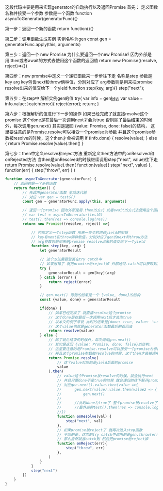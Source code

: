  这段代码主要是用来实现generator的自动执行以及返回Promise
 首先： 定义函数名称并接受一个参数
        参数是一个函数
         function asyncToGenerator(generatorFunc){}

 第一步：返回一个新的函数
         return function(){}

 第二步：调用函数生成实例
         实例名称为gen
         const gen = generatorFunc.apply(this, arguments)

 第三步：返回一个 new Promise
         为什么要返回一个new Promise?
             因为外部是用.then或者await的方式去使用这个函数的返回值
         return new Promise((resolve, reject)=>{})

 第四步：new promise中定义一个递归函数来一步步往下走
         名称是step 参数是key arg
         key包含next和throw俩种值，分别对应了
         arg参数则是用来把promise resolve出来的值交给下一个yield
         function step(key, arg){}
         step("next");

 第五步：在step中 解析实例gen的值
         try{
             var info = gen[key](arg);
             var value = info.value;
         }catch(error){
             reject(error);
             return;
         }

 第六步：根据解析的值进行下一步的操作
         如果已经完成了就直接resolve这个promise
         这个done是在最后一次调用next才会为true
         否则除了最后结束的时候外，每次调用gen.next()
         其实是返回 {value: Promise, done: false}的结构，
         这里要注意的是Promise.resolve可以接受一个promise为参数
         并且这个promise参数被resolve的时候，这个then才会被调用
         if (info.done) {
             resolve(value);
         } else {
             return Promise.resolve(value).then()
         }

第七步：then中定义resolve和reject方法
         重新定义then方法中的onResolved和onRejected方法
         当then是onResolved的时候继续调用step("next", value)往下走
         return Promise.resolve(value).then(
             function(value){
                 step("next", value)
             },
             function(err) {
                 step("throw", err)
             }
         )

```JavaScript
function asyncToGenerator(generatorFunc) {
    // 返回的是一个新的函数
    return function() {
        // 先调用generator函数 生成迭代器
        // 对应 var gen = testG()
        const gen = generatorFunc.apply(this, arguments)

        // 返回一个promise 因为外部是用.then的方式 或者await的方式去使用这个函数的返回值的
        // var test = asyncToGenerator(testG)
        // test().then(res => console.log(res))
        return new Promise((resolve, reject) =>{

            // 内部定义一个step函数 用来一步步的跨过yield的阻碍
            // key有next和throw俩种取值，分别对应了gen的next和throw方法
            // arg参数则是用来把promise resolve出来的值交给下一个yield
            function step(key, arg) {
                let generatorResult

                // 这个方法需要包裹在try catch中
                // 如果报错了 就把promise给reject掉 外部通过.catch可以获取到错误
                try {
                    generatorResult = gen[key](arg)
                } catch (error) {
                    return reject(error)
                }

                // gen.next() 得到的结果是一个 {value, done}的结构
                const {value, done} = generatorResult

                if(done) {
                    // 如果已经完成了 就直接resolve这个promise
                    // 这个done是在最后一次调用next后才会为true
                    // 以本文的例子来说 此时的结果是{done: true, value: 'success'}
                    // 这个value也就是generator函数最后的返回值
                    return resolve(value)
                } else {
                    // 除了最后结束的时候外，每次调用gen.next()
                    // 其实是返回 {value: Promise, done: false}的结构，
                    // 这里要注意的是Promise.resolve可以接受一个promise为参数
                    // 并且这个promise参数被resolve的时候，这个then才会被调用
                    return Promise.resolve(
                        // 这个value对应的是yield后面的promise
                        value
                    ).then(
                        // value这个Promise被resolve的时候，就会执行next
                        // 并且只要done不是true的时候 就会递归的往下解开promise
                        // 对应gen.next().value.then(value =>{
                        //      gen.next(value).value.then(value2 => {
                        //          gen.next()
                        //
                        //      //此时done为true了 整个promise被resolve了
                        //      //最外部的test().then(res => console.log(res))的then就开始执行了
                        //})
                        function onResolve(val) {
                            step("next", val)
                        },
                        // 如果promise被reject了 就再次进入step函数
                        // 不同的是，这次的try catch中调用的是gen.throw(err)
                        // 那么自然就被catch到 然后把promise给reject掉
                        function onReject(err){
                            step("throw", err)
                        },
                    )
                }
            }
            step("next")
        })
    }
}
```